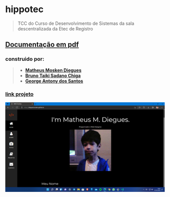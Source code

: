 # hippotec
 
> TCC do Curso de Desenvolvimento de Sistemas da sala descentralizada da Etec de Registro

## [Documentação em pdf](https://github.com/dieguesmosken/dieguesmosken.github.io/blob/main/assets/DOC_TCC_Hippotec.pdf?raw=true)


### construido por:

> - **[Matheus Mosken Diegues](https://dieguesmosken.github.io)**
> - **[Bruno Taiki Sadano Chiga](https://github.com/shyga362)**
> - **[George Antony dos Santos](https://www.instagram.com/antonytenshi/)**

### [link projeto](https://hipp0tec.000webhostapp.com/)

![imagem index](https://github.com/dieguesmosken/dieguesmosken.github.io/blob/main/assets/Img/index.png?raw=true)

